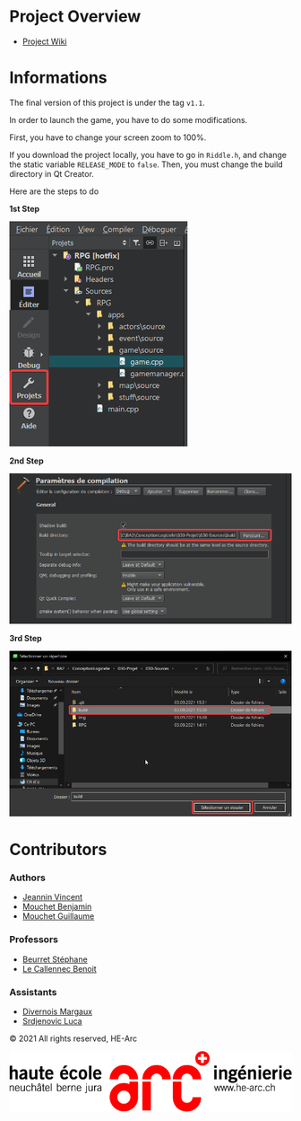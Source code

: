 # Project Overview

- [Project Wiki](https://gitlab-etu.ing.he-arc.ch/isc/2021-22/niveau-2/conception-logiciel-intro-donnees/g3/-/wikis/home)

# Informations
The final version of this project is under the tag `v1.1`.

In order to launch the game, you have to do some modifications.

First, you have to change your screen zoom to 100%.

If you download the project locally, you have to go in `Riddle.h`, and change the static variable `RELEASE_MODE` to `false`.
Then, you must change the build directory in Qt Creator.

Here are the steps to do

**1st Step**

![First Step](./img/informations/first_step.png)

**2nd Step**

![Second Step](./img/informations/second_step.png)

**3rd Step**

![Third Step](./img/informations/third_step.png)

# Contributors

### Authors
- [Jeannin Vincent](mailto:vincent.jeannin@he-arc.ch)
- [Mouchet Benjamin](mailto:benjamin.mouchet@he-arc.ch)
- [Mouchet Guillaume](mailto:guillaume.mouchet@he-arc.ch)

### Professors
- [Beurret Stéphane](mailto:stephane.beurret@he-arc.ch)
- [Le Callennec Benoit](mailto:benoit.lecallennec@he-arc.ch)

### Assistants
- [Divernois Margaux](mailto:margaux.divernois@he-arc.ch)
- [Srdjenovic Luca](mailto:luca.srdjenovic@he-arc.ch)

&copy; 2021 All rights reserved, HE-Arc

![Logo HE-ARC](img/logoTrans.png)
